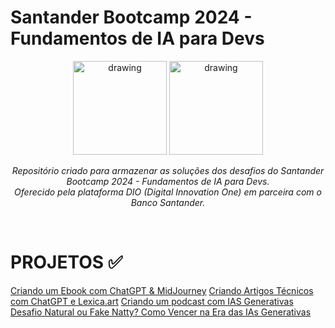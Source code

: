 # Santander Bootcamp 2024 - Fundamentos de IA para Devs

<div align="center"><img src="https://hermes.dio.me/files/assets/3691eedf-5d32-48e6-823f-a918679b6094.png" alt="drawing" width="150"/>
<img src="https://hermes.dio.me/tracks/84b2d685-23f9-4729-9e3c-28cb84a39b38.png" alt="drawing" width="150"/>


<br>

<i>Repositório criado para armazenar as soluções dos desafios do Santander Bootcamp 2024 - Fundamentos de IA para Devs.
<br>
Oferecido pela plataforma DIO (Digital Innovation One) em parceira com o Banco Santander.</i></div>
<br>

<h1>PROJETOS ✅</h1>

<a href="https://github.com/lboiko/dio-santander-bootcamp-ia/tree/main/Desafio-ebook">Criando um Ebook com ChatGPT & MidJourney</a>
<a href="[https://github.com/lboiko/dio-santander-bootcamp-ia/tree/main/Desafio-ebook](https://github.com/lboiko/dio-santander-bootcamp-ia/tree/main/Desafio-artigo)">Criando Artigos Técnicos com ChatGPT e Lexica.art</a>
<a href="[https://github.com/lboiko/dio-santander-bootcamp-ia/tree/main/Desafio-ebook](https://github.com/lboiko/dio-santander-bootcamp-ia/tree/main/Desafio-podcast)">Criando um podcast com IAS Generativas</a>
<a href="[https://github.com/lboiko/dio-santander-bootcamp-ia/tree/main/Desafio-ebook](https://github.com/lboiko/dio-santander-bootcamp-ia/tree/main/desafio-ia-generativa)">Desafio Natural ou Fake Natty? Como Vencer na Era das IAs Generativas</a>
